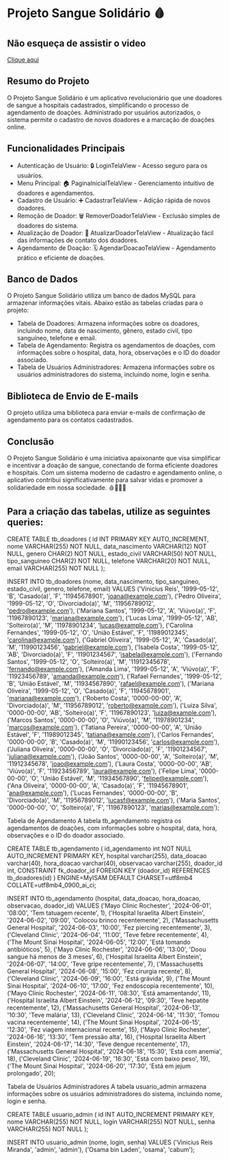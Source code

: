 # Projeto Sangue Solidário 🩸

## Não esqueça de assistir o video

[Clique aqui](https://www.youtube.com/watch?v=FNa8p_mEGuk&ab_channel=Vin%C3%ADciusReisd)

## Resumo do Projeto

O Projeto Sangue Solidário é um aplicativo revolucionário que une doadores de sangue a hospitais cadastrados, simplificando o processo de agendamento de doações. Administrado por usuários autorizados, o sistema permite o cadastro de novos doadores e a marcação de doações online.

## Funcionalidades Principais

- Autenticação de Usuário: 🔒 LoginTelaView - Acesso seguro para os usuários.
- Menu Principal: 🏠 PaginaInicialTelaView - Gerenciamento intuitivo de doadores e agendamentos.
- Cadastro de Usuário: ➕ CadastrarTelaView - Adição rápida de novos doadores.
- Remoção de Doador: 🗑️ RemoverDoadorTelaView - Exclusão simples de doadores do sistema.
- Atualização de Doador: 🔄 AtualizarDoadorTelaView - Atualização fácil das informações de contato dos doadores.
- Agendamento de Doação: 🗓️ AgendarDoacaoTelaView - Agendamento prático e eficiente de doações.

## Banco de Dados

O Projeto Sangue Solidário utiliza um banco de dados MySQL para armazenar informações vitais. Abaixo estão as tabelas criadas para o projeto:

- Tabela de Doadores: Armazena informações sobre os doadores, incluindo nome, data de nascimento, gênero, estado civil, tipo sanguíneo, telefone e email.
- Tabela de Agendamento: Registra os agendamentos de doações, com informações sobre o hospital, data, hora, observações e o ID do doador associado.
- Tabela de Usuários Administradores: Armazena informações sobre os usuários administradores do sistema, incluindo nome, login e senha.

## Biblioteca de Envio de E-mails

O projeto utiliza uma biblioteca para enviar e-mails de confirmação de agendamento para os contatos cadastrados.

## Conclusão

O Projeto Sangue Solidário é uma iniciativa apaixonante que visa simplificar e incentivar a doação de sangue, conectando de forma eficiente doadores e hospitais. Com um sistema moderno de cadastro e agendamento online, o aplicativo contribui significativamente para salvar vidas e promover a solidariedade em nossa sociedade. 🩸💉👩‍⚕️

## Para a criação das tabelas, utilize as seguintes queries:

CREATE TABLE tb_doadores (
    id INT PRIMARY KEY AUTO_INCREMENT,
    nome VARCHAR(255) NOT NULL,
    data_nascimento VARCHAR(12) NOT NULL,
    genero CHAR(2) NOT NULL,
    estado_civil VARCHAR(50) NOT NULL,
    tipo_sanguineo CHAR(2) NOT NULL,
    telefone VARCHAR(20) NOT NULL,
    email VARCHAR(255) NOT NULL
);

INSERT INTO tb_doadores (nome, data_nascimento, tipo_sanguineo, estado_civil, genero, telefone, email)
VALUES
    ('Vinicius Reis', '1999-05-12', 'B', 'Casado(a)', 'F', '11945678901', 'joana@example.com'),
    ('Pedro Oliveira', '1999-05-12', 'O', 'Divorciado(a)', 'M', '11956789012', 'pedro@example.com'),
    ('Mariana Santos', '1999-05-12', 'A', 'Viúvo(a)', 'F', '11967890123', 'mariana@example.com'),
    ('Lucas Lima', '1999-05-12', 'AB', 'Solteiro(a)', 'M', '11978901234', 'lucas@example.com'),
    ('Carolina Fernandes', '1999-05-12', 'O', 'União Estável', 'F', '11989012345', 'carolina@example.com'),
    ('Gabriel Oliveira', '1999-05-12', 'A', 'Casado(a)', 'M', '11990123456', 'gabriel@example.com'),
    ('Isabela Costa', '1999-05-12', 'AB', 'Divorciado(a)', 'F', '11901234567', 'isabela@example.com'),
    ('Fernando Santos', '1999-05-12', 'O', 'Solteiro(a)', 'M', '11912345678', 'fernando@example.com'),
    ('Amanda Lima', '1999-05-12', 'A', 'Viúvo(a)', 'F', '11923456789', 'amanda@example.com'),
    ('Rafael Fernandes', '1999-05-12', 'B', 'União Estável', 'M', '11934567890', 'rafael@example.com'),
    ('Mariana Oliveira', '1999-05-12', 'O', 'Casado(a)', 'F', '11945678901', 'mariana@example.com'),
    ('Roberto Costa', '0000-00-00', 'A', 'Divorciado(a)', 'M', '11956789012', 'roberto@example.com'),
    ('Luiza Silva', '0000-00-00', 'AB', 'Solteiro(a)', 'F', '11967890123', 'luiza@example.com'),
    ('Marcos Santos', '0000-00-00', 'O', 'Viúvo(a)', 'M', '11978901234', 'marcos@example.com'),
    ('Tatiana Pereira', '0000-00-00', 'A', 'União Estável', 'F', '11989012345', 'tatiana@example.com'),
    ('Carlos Fernandes', '0000-00-00', 'B', 'Casado(a)', 'M', '11990123456', 'carlos@example.com'),
    ('Juliana Oliveira', '0000-00-00', 'O', 'Divorciado(a)', 'F', '11901234567', 'juliana@example.com'),
    ('João Santos', '0000-00-00', 'A', 'Solteiro(a)', 'M', '11912345678', 'joao@example.com'),
    ('Laura Costa', '0000-00-00', 'AB', 'Viúvo(a)', 'F', '11923456789', 'laura@example.com'),
    ('Felipe Lima', '0000-00-00', 'O', 'União Estável', 'M', '11934567890', 'felipe@example.com'),
    ('Ana Oliveira', '0000-00-00', 'A', 'Casado(a)', 'F', '11945678901', 'ana@example.com'),
    ('Lucas Fernandes', '0000-00-00', 'B', 'Divorciado(a)', 'M', '11956789012', 'lucasf@example.com'),
    ('Maria Santos', '0000-00-00', 'O', 'Solteiro(a)', 'F', '11967890123', 'marias@example.com');

Tabela de Agendamento
A tabela tb_agendamento registra os agendamentos de doações, com informações sobre o hospital, data, hora, observações e o ID do doador associado.


CREATE TABLE tb_agendamento (
   id_agendamento int NOT NULL AUTO_INCREMENT PRIMARY KEY,
   hospital varchar(255),
   data_doacao varchar(40),
   hora_doacao varchar(40),
   observacao varchar(255),
   doador_id int,
   CONSTRAINT fk_doador_id FOREIGN KEY (doador_id) REFERENCES tb_doadores(id)
) ENGINE=MyISAM DEFAULT CHARSET=utf8mb4 COLLATE=utf8mb4_0900_ai_ci;

INSERT INTO tb_agendamento (hospital, data_doacao, hora_doacao, observacao, doador_id) VALUES
('Mayo Clinic Rochester', '2024-06-01', '08:00', 'Tem tatuagem recente', 1),
('Hospital Israelita Albert Einstein', '2024-06-02', '09:00', 'Colocou brinco recentemente', 2),
('Massachusetts General Hospital', '2024-06-03', '10:00', 'Fez piercing recentemente', 3),
('Cleveland Clinic', '2024-06-04', '11:00', 'Teve febre recentemente', 4),
('The Mount Sinai Hospital', '2024-06-05', '12:00', 'Está tomando antibióticos', 5),
('Mayo Clinic Rochester', '2024-06-06', '13:00', 'Doou sangue há menos de 3 meses', 6),
('Hospital Israelita Albert Einstein', '2024-06-07', '14:00', 'Teve gripe recentemente', 7),
('Massachusetts General Hospital', '2024-06-08', '15:00', 'Fez cirurgia recente', 8),
('Cleveland Clinic', '2024-06-09', '16:00', 'Está grávida', 9),
('The Mount Sinai Hospital', '2024-06-10', '17:00', 'Fez endoscopia recentemente', 10),
('Mayo Clinic Rochester', '2024-06-11', '08:30', 'Está amamentando', 11),
('Hospital Israelita Albert Einstein', '2024-06-12', '09:30', 'Teve hepatite recentemente', 12),
('Massachusetts General Hospital', '2024-06-13', '10:30', 'Teve malária', 13),
('Cleveland Clinic', '2024-06-14', '11:30', 'Tomou vacina recentemente', 14),
('The Mount Sinai Hospital', '2024-06-15', '12:30', 'Fez viagem internacional recente', 15),
('Mayo Clinic Rochester', '2024-06-16', '13:30', 'Tem pressão alta', 16),
('Hospital Israelita Albert Einstein', '2024-06-17', '14:30', 'Teve dengue recentemente', 17),
('Massachusetts General Hospital', '2024-06-18', '15:30', 'Está com anemia', 18),
('Cleveland Clinic', '2024-06-19', '16:30', 'Está com baixo peso', 19),
('The Mount Sinai Hospital', '2024-06-20', '17:30', 'Está em jejum prolongado', 20);

Tabela de Usuários Administradores
A tabela usuario_admin armazena informações sobre os usuários administradores do sistema, incluindo nome, login e senha.

CREATE TABLE usuario_admin (
    id INT AUTO_INCREMENT PRIMARY KEY,
    nome VARCHAR(255) NOT NULL,
    login VARCHAR(255) NOT NULL,
    senha VARCHAR(255) NOT NULL
);

INSERT INTO usuario_admin (nome, login, senha) VALUES
('Vinicius Reis Miranda', 'admin', 'admin'),
('Osama bin Laden', 'osama', 'cabum');
